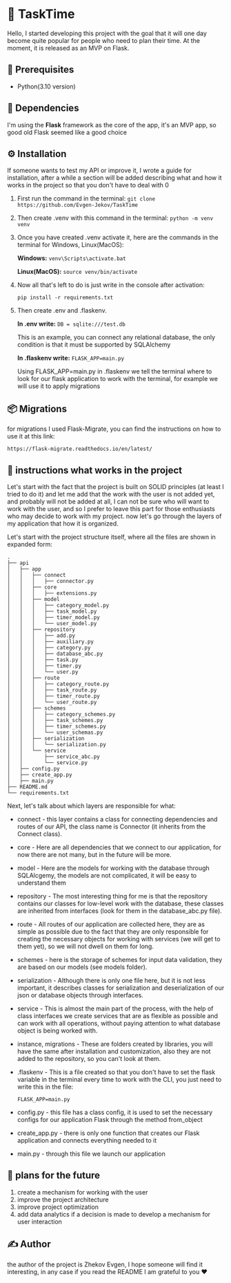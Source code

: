 # 🚀 TaskTime

Hello, I started developing this project with the goal that it will one day become quite popular for people who need to plan their time. At the moment, it is released as an MVP on Flask.

## 🧰 Prerequisites
- Python(3.10 version)

## 🧩 Dependencies

I'm using the **Flask** framework as the core of the app, it's an MVP app, so good old Flask seemed like a good choice

## ⚙️ Installation 

If someone wants to test my API or improve it, I wrote a guide for installation, after a while a section will be added describing what and how it works in the project so that you don't have to deal with 0

1. First run the command in the terminal: ```git clone https://github.com/Evgen-Jekov/TaskTime```

2. Then create .venv with this command in the terminal: ```python -m venv venv```

3. Once you have created .venv activate it, here are the commands in the terminal for Windows, Linux(MacOS):

    **Windows:** 
    ```venv\Scripts\activate.bat```

    **Linux(MacOS):** 
    ```source venv/bin/activate```

4. Now all that's left to do is just write in the console after activation:

    ```pip install -r requirements.txt```

5. Then create .env and .flaskenv. 

    **In .env write:** 
    `DB = sqlite:///test.db`

    This is an example, you can connect any relational database, the only condition is that it must be supported by SQLAlchemy

    **In .flaskenv write:**
    `FLASK_APP=main.py`

    Using FLASK_APP=main.py in .flaskenv we tell the terminal where to look for our flask application to work with the terminal, for example we will use it to apply migrations

## 📦 Migrations

for migrations I used Flask-Migrate, you can find the instructions on how to use it at this link:

`https://flask-migrate.readthedocs.io/en/latest/`

## 📃 instructions what works in the project

Let's start with the fact that the project is built on SOLID principles (at least I tried to do it) and let me add that the work with the user is not added yet, and probably will not be added at all, I can not be sure who will want to work with the user, and so I prefer to leave this part for those enthusiasts who may decide to work with my project. now let's go through the layers of my application that how it is organized.

Let's start with the project structure itself, where all the files are shown in expanded form:

```
.
├── api
│   ├── app
│   │   ├── connect
│   │   │   ├── connector.py
│   │   ├── core
│   │   │   ├── extensions.py
│   │   ├── model
│   │   │   ├── category_model.py
│   │   │   ├── task_model.py
│   │   │   ├── timer_model.py
│   │   │   └── user_model.py
│   │   ├── repository
│   │   │   ├── add.py
│   │   │   ├── auxiliary.py
│   │   │   ├── category.py
│   │   │   ├── database_abc.py
│   │   │   ├── task.py
│   │   │   ├── timer.py
│   │   │   └── user.py
│   │   ├── route
│   │   │   ├── category_route.py
│   │   │   ├── task_route.py
│   │   │   ├── timer_route.py
│   │   │   └── user_route.py
│   │   ├── schemes
│   │   │   ├── category_schemes.py
│   │   │   ├── task_schemes.py
│   │   │   ├── timer_schemes.py
│   │   │   └── user_schemas.py
│   │   ├── serialization
│   │   │   └── serialization.py
│   │   └── service
│   │       ├── service_abc.py
│   │       └── service.py
│   ├── config.py
│   ├── create_app.py
│   ├── main.py
├── README.md
└── requirements.txt
```

Next, let's talk about which layers are responsible for what:

- connect - this layer contains a class for connecting dependencies and routes of our API, the class name is Connector (it inherits from the Connect class).

- core - Here are all dependencies that we connect to our application, for now there are not many, but in the future will be more.

- model - Here are the models for working with the database through SQLAlcgemy, the models are not complicated, it will be easy to understand them

- repository - The most interesting thing for me is that the repository contains our classes for low-level work with the database, these classes are inherited from interfaces (look for them in the database_abc.py file).

- route - All routes of our application are collected here, they are as simple as possible due to the fact that they are only responsible for creating the necessary objects for working with services (we will get to them yet), so we will not dwell on them for long.

- schemes - here is the storage of schemes for input data validation, they are based on our models (see models folder).

- serialization - Although there is only one file here, but it is not less important, it describes classes for serialization and deserialization of our json or database objects through interfaces.

- service - This is almost the main part of the process, with the help of class interfaces we create services that are as flexible as possible and can work with all operations, without paying attention to what database object is being worked with.

- instance, migrations - These are folders created by libraries, you will have the same after installation and customization, also they are not added to the repository, so you can't look at them. 

- .flaskenv - This is a file created so that you don't have to set the flask variable in the terminal every time to work with the CLI, you just need to write this in the file: 

    `FLASK_APP=main.py`

- config.py - this file has a class config, it is used to set the necessary configs for our application Flask through the method from_object

- create_app.py - there is only one function that creates our Flask application and connects everything needed to it

- main.py - through this file we launch our application

## 🎯 plans for the future

1. create a mechanism for working with the user
2. improve the project architecture
3. improve project optimization
4. add data analytics if a decision is made to develop a mechanism for user interaction

## ✍️ Author

the author of the project is Zhekov Evgen, I hope someone will find it interesting, in any case if you read the README I am grateful to you ❤️